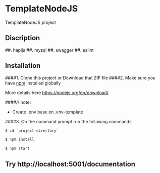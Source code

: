 # TemplateNodeJS

TemplateNodeJS project

## Discription

##. hapijs
##. mysql
##. swagger
##. eslint

## Installation

####1. Clone this project or Download that ZIP file
####2. Make sure you have [npm](https://www.npmjs.org/) installed globally

More details here
https://nodejs.org/en/download/

####// note:

- Create .env base on .env-template

####3. On the command prompt run the following commands

```sh
$ cd `project-directory`
```

```sh
$ npm install
```

```sh
$ npm start
```

## Try http://localhost:5001/documentation
